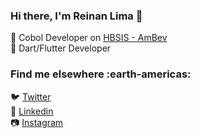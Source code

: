 ### Hi there, I'm Reinan Lima 👋<br>

:star2: Cobol Developer on [HBSIS - AmBev](https://hbsis.com.br/)<br>
:rocket: Dart/Flutter Developer<br>

### Find me elsewhere :earth-americas: <br>
:bird: [Twitter](https://twitter.com/reinan_lim)<br>
:briefcase: [Linkedin](https://www.linkedin.com/in/reinanlim4/)<br>
:camera: [Instagram](https://www.instagram.com/reinan.lim/)<br>
